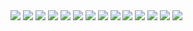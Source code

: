 <img src="Screenshot/leadFile.PNG"/>
<img src="Screenshot/allList1.PNG"/>
<img src="Screenshot/allList2.PNG"/>
<img src="Screenshot/levelList.PNG"/>
<img src="Screenshot/searchWord.PNG"/>
<img src="Screenshot/addWord1.PNG"/>
<img src="Screenshot/addWord2.PNG"/>
<img src="Screenshot/updateItem1.PNG"/>
<img src="Screenshot/updateItem2.PNG"/>
<img src="Screenshot/delate1.PNG"/>
<img src="Screenshot/delate2.PNG"/>
<img src="Screenshot/save1.PNG"/>
<img src="Screenshot/save2.PNG"/>
<img src="Screenshot/finish.PNG"/>
